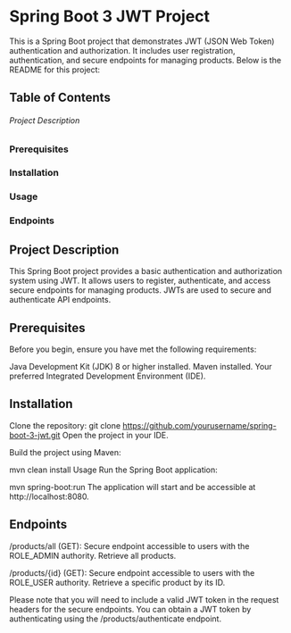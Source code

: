 # Spring Boot 3 JWT Project
This is a Spring Boot project that demonstrates JWT (JSON Web Token) authentication and authorization. It includes user registration, authentication, and secure endpoints for managing products. Below is the README for this project:

## Table of Contents
###### Project Description
### Prerequisites
### Installation
### Usage
### Endpoints

## Project Description
This Spring Boot project provides a basic authentication and authorization system using JWT. It allows users to register, authenticate, and access secure endpoints for managing products. JWTs are used to secure and authenticate API endpoints.

## Prerequisites
Before you begin, ensure you have met the following requirements:

Java Development Kit (JDK) 8 or higher installed.
Maven installed.
Your preferred Integrated Development Environment (IDE).

## Installation
Clone the repository:
git clone https://github.com/yourusername/spring-boot-3-jwt.git
Open the project in your IDE.

Build the project using Maven:

mvn clean install
Usage
Run the Spring Boot application:

mvn spring-boot:run
The application will start and be accessible at http://localhost:8080.

## Endpoints


/products/all (GET): Secure endpoint accessible to users with the ROLE_ADMIN authority. Retrieve all products.

/products/{id} (GET): Secure endpoint accessible to users with the ROLE_USER authority. Retrieve a specific product by its ID.

Please note that you will need to include a valid JWT token in the request headers for the secure endpoints. You can obtain a JWT token by authenticating using the /products/authenticate endpoint.

